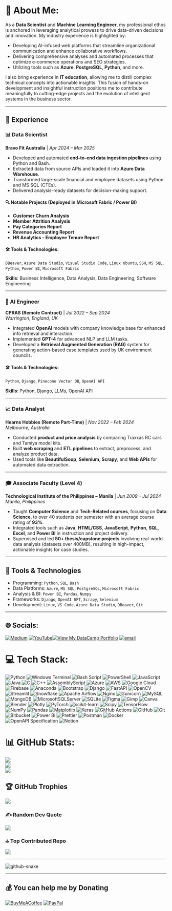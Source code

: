 # 💫 About Me:
As a **Data Scientist** and **Machine Learning Engineer**, my professional ethos is anchored in leveraging analytical prowess to drive data-driven decisions and innovation. My industry experience is highlighted by:

- Developing AI-infused web platforms that streamline organizational communication and enhance collaborative workflows.
- Delivering comprehensive analyses and automated processes that optimize e-commerce operations and SEO strategies.
- Utilizing tools such as **Azure**, **PostgreSQL**, **Python**, and more.

I also bring experience in **IT education**, allowing me to distill complex technical concepts into actionable insights. This fusion of hands-on development and insightful instruction positions me to contribute meaningfully to cutting-edge projects and the evolution of intelligent systems in the business sector.

---

## 💼 Experience

### 📊 Data Scientist  
**Bravo Fit Australia** | *Apr 2024 – Mar 2025*

- Developed and automated **end-to-end data ingestion pipelines** using Python and Bash.
- Extracted data from source APIs and loaded it into **Azure Data Warehouse**.
- Transformed large-scale financial and employee datasets using Python and MS SQL (CTEs).
- Delivered analysis-ready datasets for decision-making support.

#### 🔍 Notable Projects (Deployed in Microsoft Fabric / Power BI)
- **Customer Churn Analysis**  
- **Member Attrition Analysis**  
- **Pay Categories Report**  
- **Revenue Accounting Report**  
- **HR Analytics – Employee Tenure Report**

#### 🛠 Tools & Technologies:
`DBeaver`, `Azure Data Studio`, `Visual Studio Code`, `Linux Ubuntu`, `SSH`, `MS SQL`, `Python`, `Power BI`, `Microsoft Fabric`

**Skills**: Business Intelligence, Data Analysis, Data Engineering, Software Engineering

---

### 🤖 AI Engineer  
**CPRAS (Remote Contract)** | *Jul 2022 – Sep 2024*  
*Warrington, England, UK*

- Integrated **OpenAI** models with company knowledge base for enhanced info retrieval and interaction.
- Implemented **GPT-4** for advanced NLP and LLM tasks.
- Developed a **Retrieval Augmented Generation (RAG)** system for generating action-based case templates used by UK environment councils.

#### 🛠 Tools & Technologies:
`Python`, `Django`, `Pinecone Vector DB`, `OpenAI API`

**Skills**: Python, Django, LLMs, OpenAI API

---

### 📈 Data Analyst  
**Hearns Hobbies (Remote Part-Time)** | *Nov 2022 – Feb 2024*  
*Melbourne, Australia*

- Conducted **product and price analysis** by comparing Traxxas RC cars and Tamiya model kits.
- Built **web scraping** and **ETL pipelines** to extract, preprocess, and analyze product data.
- Used tools like **BeautifulSoup**, **Selenium**, **Scrapy**, and **Web APIs** for automated data extraction.

---

### 🎓 Associate Faculty (Level 4)  
**Technological Institute of the Philippines – Manila** | *Jun 2009 – Jul 2024*  
*Manila, Philippines*

- Taught **Computer Science** and **Tech-Related courses**, focusing on **Data Science**, to over 40 students per semester with an average course rating of **93%**.
- Integrated tools such as **Java**, **HTML/CSS**, **JavaScript**, **Python**, **SQL**, **Excel**, and **Power BI** in instruction and project delivery.
- Supervised and led **50+ thesis/capstone projects** involving real-world data analysis (datasets over 400MB), resulting in high-impact, actionable insights for case studies.

---

## 🧰 Tools & Technologies

- Programming: `Python`, `SQL`, `Bash`
- Data Platforms: `Azure`, `MS SQL`, `PostgreSQL`, `Microsoft Fabric`
- Analysis & BI: `Power BI`, `Pandas`, `Numpy`
- Frameworks: `Django`, `OpenAI GPT`, `Scrapy`, `Selenium`
- Development: `Linux`, `VS Code`, `Azure Data Studio`, `DBeaver`, `Git`

---




## 🌐 Socials:
[![Medium](https://img.shields.io/badge/Medium-12100E?logo=medium&logoColor=white)](https://medium.com/@dabryan) [![YouTube](https://img.shields.io/badge/YouTube-%23FF0000.svg?logo=YouTube&logoColor=white)](https://youtube.com/@@dataanalysiscourse785)[![View My DataCamp Portfolio](https://img.shields.io/badge/DataCamp-View%20Portfolio-brightgreen?logo=datacamp&logoColor=white)](https://www.datacamp.com/portfolio/dadidelux)
 [![email](https://img.shields.io/badge/Email-D14836?logo=gmail&logoColor=white)](mailto:dadidelux@gmail.com) 

# 💻 Tech Stack:
![Python](https://img.shields.io/badge/python-3670A0?style=for-the-badge&logo=python&logoColor=ffdd54) ![Windows Terminal](https://img.shields.io/badge/Windows%20Terminal-%234D4D4D.svg?style=for-the-badge&logo=windows-terminal&logoColor=white) ![Bash Script](https://img.shields.io/badge/bash_script-%23121011.svg?style=for-the-badge&logo=gnu-bash&logoColor=white) ![PowerShell](https://img.shields.io/badge/PowerShell-%235391FE.svg?style=for-the-badge&logo=powershell&logoColor=white) ![JavaScript](https://img.shields.io/badge/javascript-%23323330.svg?style=for-the-badge&logo=javascript&logoColor=%23F7DF1E) ![Java](https://img.shields.io/badge/java-%23ED8B00.svg?style=for-the-badge&logo=openjdk&logoColor=white) ![C](https://img.shields.io/badge/c-%2300599C.svg?style=for-the-badge&logo=c&logoColor=white) ![C++](https://img.shields.io/badge/c++-%2300599C.svg?style=for-the-badge&logo=c%2B%2B&logoColor=white) ![AssemblyScript](https://img.shields.io/badge/assembly%20script-%23000000.svg?style=for-the-badge&logo=assemblyscript&logoColor=white) ![Azure](https://img.shields.io/badge/azure-%230072C6.svg?style=for-the-badge&logo=microsoftazure&logoColor=white) ![AWS](https://img.shields.io/badge/AWS-%23FF9900.svg?style=for-the-badge&logo=amazon-aws&logoColor=white) ![Google Cloud](https://img.shields.io/badge/GoogleCloud-%234285F4.svg?style=for-the-badge&logo=google-cloud&logoColor=white) ![Firebase](https://img.shields.io/badge/firebase-%23039BE5.svg?style=for-the-badge&logo=firebase) ![Anaconda](https://img.shields.io/badge/Anaconda-%2344A833.svg?style=for-the-badge&logo=anaconda&logoColor=white) ![Bootstrap](https://img.shields.io/badge/bootstrap-%238511FA.svg?style=for-the-badge&logo=bootstrap&logoColor=white) ![Django](https://img.shields.io/badge/django-%23092E20.svg?style=for-the-badge&logo=django&logoColor=white) ![FastAPI](https://img.shields.io/badge/FastAPI-005571?style=for-the-badge&logo=fastapi) ![OpenCV](https://img.shields.io/badge/opencv-%23white.svg?style=for-the-badge&logo=opencv&logoColor=white) ![Streamlit](https://img.shields.io/badge/Streamlit-%23FE4B4B.svg?style=for-the-badge&logo=streamlit&logoColor=white) ![Snowflake](https://img.shields.io/badge/snowflake-%2329B5E8.svg?style=for-the-badge&logo=snowflake&logoColor=white) ![Apache Airflow](https://img.shields.io/badge/Apache%20Airflow-017CEE?style=for-the-badge&logo=Apache%20Airflow&logoColor=white) ![Nginx](https://img.shields.io/badge/nginx-%23009639.svg?style=for-the-badge&logo=nginx&logoColor=white) ![Gunicorn](https://img.shields.io/badge/gunicorn-%298729.svg?style=for-the-badge&logo=gunicorn&logoColor=white) ![MySQL](https://img.shields.io/badge/mysql-4479A1.svg?style=for-the-badge&logo=mysql&logoColor=white) ![MongoDB](https://img.shields.io/badge/MongoDB-%234ea94b.svg?style=for-the-badge&logo=mongodb&logoColor=white) ![MicrosoftSQLServer](https://img.shields.io/badge/Microsoft%20SQL%20Server-CC2927?style=for-the-badge&logo=microsoft%20sql%20server&logoColor=white) ![SQLite](https://img.shields.io/badge/sqlite-%2307405e.svg?style=for-the-badge&logo=sqlite&logoColor=white) ![Figma](https://img.shields.io/badge/figma-%23F24E1E.svg?style=for-the-badge&logo=figma&logoColor=white) ![Gimp](https://img.shields.io/badge/Gimp-657D8B?style=for-the-badge&logo=gimp&logoColor=FFFFFF) ![Canva](https://img.shields.io/badge/Canva-%2300C4CC.svg?style=for-the-badge&logo=Canva&logoColor=white) ![Blender](https://img.shields.io/badge/blender-%23F5792A.svg?style=for-the-badge&logo=blender&logoColor=white) ![Plotly](https://img.shields.io/badge/Plotly-%233F4F75.svg?style=for-the-badge&logo=plotly&logoColor=white) ![PyTorch](https://img.shields.io/badge/PyTorch-%23EE4C2C.svg?style=for-the-badge&logo=PyTorch&logoColor=white) ![scikit-learn](https://img.shields.io/badge/scikit--learn-%23F7931E.svg?style=for-the-badge&logo=scikit-learn&logoColor=white) ![Scipy](https://img.shields.io/badge/SciPy-%230C55A5.svg?style=for-the-badge&logo=scipy&logoColor=%white) ![TensorFlow](https://img.shields.io/badge/TensorFlow-%23FF6F00.svg?style=for-the-badge&logo=TensorFlow&logoColor=white) ![NumPy](https://img.shields.io/badge/numpy-%23013243.svg?style=for-the-badge&logo=numpy&logoColor=white) ![Pandas](https://img.shields.io/badge/pandas-%23150458.svg?style=for-the-badge&logo=pandas&logoColor=white) ![Matplotlib](https://img.shields.io/badge/Matplotlib-%23ffffff.svg?style=for-the-badge&logo=Matplotlib&logoColor=black) ![Keras](https://img.shields.io/badge/Keras-%23D00000.svg?style=for-the-badge&logo=Keras&logoColor=white) ![GitHub Actions](https://img.shields.io/badge/github%20actions-%232671E5.svg?style=for-the-badge&logo=githubactions&logoColor=white) ![GitHub](https://img.shields.io/badge/github-%23121011.svg?style=for-the-badge&logo=github&logoColor=white) ![Git](https://img.shields.io/badge/git-%23F05033.svg?style=for-the-badge&logo=git&logoColor=white) ![Bitbucket](https://img.shields.io/badge/bitbucket-%230047B3.svg?style=for-the-badge&logo=bitbucket&logoColor=white) ![Power Bi](https://img.shields.io/badge/power_bi-F2C811?style=for-the-badge&logo=powerbi&logoColor=black) ![Prettier](https://img.shields.io/badge/prettier-%23F7B93E.svg?style=for-the-badge&logo=prettier&logoColor=black) ![Postman](https://img.shields.io/badge/Postman-FF6C37?style=for-the-badge&logo=postman&logoColor=white) ![Docker](https://img.shields.io/badge/docker-%230db7ed.svg?style=for-the-badge&logo=docker&logoColor=white) ![OpenAPI Specification](https://img.shields.io/badge/openapiinitiative-%23000000.svg?style=for-the-badge&logo=openapiinitiative&logoColor=white) ![Notion](https://img.shields.io/badge/Notion-%23000000.svg?style=for-the-badge&logo=notion&logoColor=white)
# 📊 GitHub Stats:
![](https://github-readme-stats.vercel.app/api?username=dadidelux&theme=dark&hide_border=false&include_all_commits=false&count_private=false)<br/>
![](https://nirzak-streak-stats.vercel.app/?user=dadidelux&theme=dark&hide_border=false)<br/>
![](https://github-readme-stats.vercel.app/api/top-langs/?username=dadidelux&theme=dark&hide_border=false&include_all_commits=false&count_private=false&layout=compact)

## 🏆 GitHub Trophies
![](https://github-profile-trophy.vercel.app/?username=dadidelux&theme=radical&no-frame=false&no-bg=true&margin-w=4)

### ✍️ Random Dev Quote
![](https://quotes-github-readme.vercel.app/api?type=horizontal&theme=radical)

### 🔝 Top Contributed Repo
![](https://github-contributor-stats.vercel.app/api?username=dadidelux&limit=5&theme=dark&combine_all_yearly_contributions=true)

---

<picture>
  <source media="(prefers-color-scheme: dark)" srcset="https://raw.githubusercontent.com/dadidelux/dadidelux/output/github-snake-dark.svg" />
  <source media="(prefers-color-scheme: light)" srcset="https://raw.githubusercontent.com/dadidelux/dadidelux/output/github-snake.svg" />
  <img alt="github-snake" src="https://raw.githubusercontent.com/tobiasmeyhoefer/tobiasmeyhoefer/output/github-snake.svg" />
</picture>

---
  ## 💰 You can help me by Donating
  [![BuyMeACoffee](https://img.shields.io/badge/Buy%20Me%20a%20Coffee-ffdd00?style=for-the-badge&logo=buy-me-a-coffee&logoColor=black)](https://buymeacoffee.com/buymeacoffee.com/daddidata) [![PayPal](https://img.shields.io/badge/PayPal-00457C?style=for-the-badge&logo=paypal&logoColor=white)](https://paypal.me/paypal.me/BDadiz) 

  
<!-- Proudly created with GPRM ( https://gprm.itsvg.in ) -->
